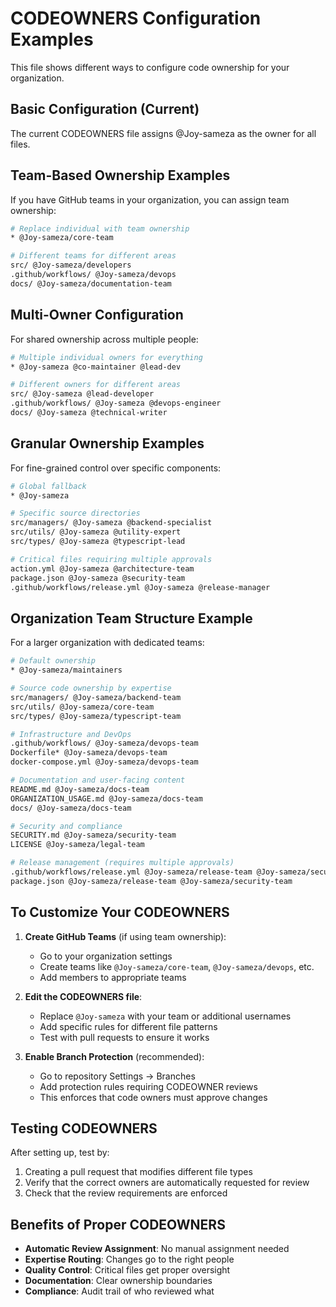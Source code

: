 # CODEOWNERS Configuration Examples

This file shows different ways to configure code ownership for your organization.

## Basic Configuration (Current)

The current CODEOWNERS file assigns @Joy-sameza as the owner for all files.

## Team-Based Ownership Examples

If you have GitHub teams in your organization, you can assign team ownership:

```bash
# Replace individual with team ownership
* @Joy-sameza/core-team

# Different teams for different areas
src/ @Joy-sameza/developers
.github/workflows/ @Joy-sameza/devops
docs/ @Joy-sameza/documentation-team
```

## Multi-Owner Configuration

For shared ownership across multiple people:

```bash
# Multiple individual owners for everything
* @Joy-sameza @co-maintainer @lead-dev

# Different owners for different areas
src/ @Joy-sameza @lead-developer
.github/workflows/ @Joy-sameza @devops-engineer
docs/ @Joy-sameza @technical-writer
```

## Granular Ownership Examples

For fine-grained control over specific components:

```bash
# Global fallback
* @Joy-sameza

# Specific source directories
src/managers/ @Joy-sameza @backend-specialist
src/utils/ @Joy-sameza @utility-expert
src/types/ @Joy-sameza @typescript-lead

# Critical files requiring multiple approvals
action.yml @Joy-sameza @architecture-team
package.json @Joy-sameza @security-team
.github/workflows/release.yml @Joy-sameza @release-manager
```

## Organization Team Structure Example

For a larger organization with dedicated teams:

```bash
# Default ownership
* @Joy-sameza/maintainers

# Source code ownership by expertise
src/managers/ @Joy-sameza/backend-team
src/utils/ @Joy-sameza/core-team
src/types/ @Joy-sameza/typescript-team

# Infrastructure and DevOps
.github/workflows/ @Joy-sameza/devops-team
Dockerfile* @Joy-sameza/devops-team
docker-compose.yml @Joy-sameza/devops-team

# Documentation and user-facing content
README.md @Joy-sameza/docs-team
ORGANIZATION_USAGE.md @Joy-sameza/docs-team
docs/ @Joy-sameza/docs-team

# Security and compliance
SECURITY.md @Joy-sameza/security-team
LICENSE @Joy-sameza/legal-team

# Release management (requires multiple approvals)
.github/workflows/release.yml @Joy-sameza/release-team @Joy-sameza/security-team
package.json @Joy-sameza/release-team @Joy-sameza/security-team
```

## To Customize Your CODEOWNERS

1. **Create GitHub Teams** (if using team ownership):
   - Go to your organization settings
   - Create teams like `@Joy-sameza/core-team`, `@Joy-sameza/devops`, etc.
   - Add members to appropriate teams

2. **Edit the CODEOWNERS file**:
   - Replace `@Joy-sameza` with your team or additional usernames
   - Add specific rules for different file patterns
   - Test with pull requests to ensure it works

3. **Enable Branch Protection** (recommended):
   - Go to repository Settings → Branches
   - Add protection rules requiring CODEOWNER reviews
   - This enforces that code owners must approve changes

## Testing CODEOWNERS

After setting up, test by:

1. Creating a pull request that modifies different file types
2. Verify that the correct owners are automatically requested for review
3. Check that the review requirements are enforced

## Benefits of Proper CODEOWNERS

- **Automatic Review Assignment**: No manual assignment needed
- **Expertise Routing**: Changes go to the right people
- **Quality Control**: Critical files get proper oversight  
- **Documentation**: Clear ownership boundaries
- **Compliance**: Audit trail of who reviewed what
